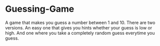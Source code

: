 # Guessing-Game
A game that makes you guess a number between 1 and 10. There are two versions. An easy one that gives you hints whether your guess is low or high. And one where you take a completely random guess everytime you guess.
